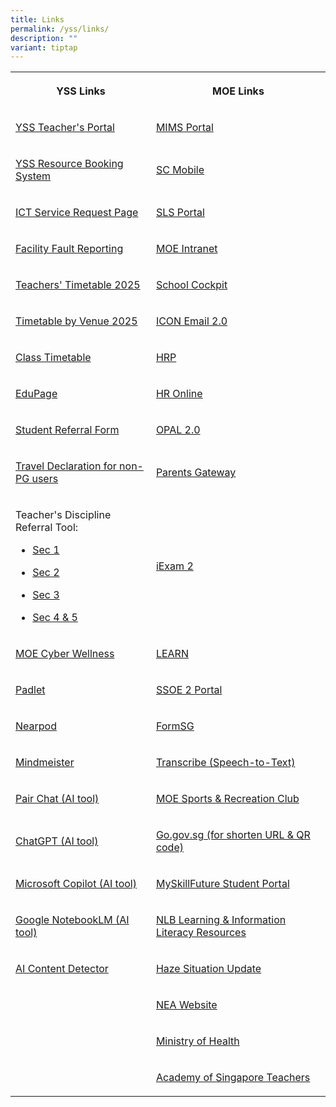 ```yaml
---
title: Links
permalink: /yss/links/
description: ""
variant: tiptap
---
```

<table style="minWidth: 50px">
<colgroup>
<col>
<col>
</colgroup>
<tbody>
<tr>
<th rowspan="1" colspan="1">
<p>YSS Links</p>
</th>
<th rowspan="1" colspan="1">
<p>MOE Links</p>
</th>
</tr>
<tr>
<td rowspan="1" colspan="1">
<p><a href="https://sites.google.com/moe.edu.sg/yss-teachers/teachers" rel="noopener noreferrer nofollow" target="_blank">YSS Teacher's Portal</a>
</p>
</td>
<td rowspan="1" colspan="1">
<p><a href="https://idp.mims.moe.gov.sg/nidp/app/login" rel="noopener noreferrer nofollow" target="_blank">MIMS Portal</a>
</p>
</td>
</tr>
<tr>
<td rowspan="1" colspan="1">
<p><a href="https://rbs.avero-tech.com/" rel="noopener noreferrer nofollow" target="_blank">YSS Resource Booking System</a>
</p>
</td>
<td rowspan="1" colspan="1">
<p><a href="https://scmobile.moe.edu.sg/login" rel="noopener noreferrer nofollow" target="_blank">SC Mobile</a>
</p>
</td>
</tr>
<tr>
<td rowspan="1" colspan="1">
<p><a href="https://docs.google.com/forms/d/e/1FAIpQLSeQdaUI35ybm2E5qBBW9xt5UaJvYVnPruYeL1g0Ap9DkuzggA/viewform" rel="noopener noreferrer nofollow" target="_blank">ICT Service Request Page</a>
</p>
</td>
<td rowspan="1" colspan="1">
<p><a href="https://vle.learning.moe.edu.sg/login" rel="noopener noreferrer nofollow" target="_blank">SLS Portal</a>
</p>
</td>
</tr>
<tr>
<td rowspan="1" colspan="1">
<p><a href="https://docs.google.com/forms/d/e/1FAIpQLSd52mydVEfx2QhCPHOXRD-yRCEafEGhia4KYrlwbvMtkA84Cw/viewform" rel="noopener noreferrer nofollow" target="_blank">Facility Fault Reporting</a>
</p>
</td>
<td rowspan="1" colspan="1">
<p><a href="https://intranet.moe.gov.sg/" rel="noopener noreferrer nofollow" target="_blank">MOE Intranet</a>
</p>
</td>
</tr>
<tr>
<td rowspan="1" colspan="1">
<p><a href="/files/Timetables/Teachers Timetable/2025_Sem_2_Teacher_Timetable_v1.pdf" rel="noopener noreferrer nofollow" target="_blank">Teachers' Timetable 2025</a>
</p>
</td>
<td rowspan="1" colspan="1">
<p><a href="https://schoolcockpit.moe.gov.sg/" rel="noopener noreferrer nofollow" target="_blank">School Cockpit</a>
</p>
</td>
</tr>
<tr>
<td rowspan="1" colspan="1">
<p><a href="/files/Timetables/VenueTT/2025_Venues_Timetable_v5.pdf" rel="noopener noreferrer nofollow" target="_blank">Timetable by Venue 2025</a>
</p>
</td>
<td rowspan="1" colspan="1">
<p><a href="https://icon.moe.edu.sg/home" rel="noopener noreferrer nofollow" target="_blank">ICON Email 2.0</a>
</p>
</td>
</tr>
<tr>
<td rowspan="1" colspan="1">
<p><a href="/students/timetable/" rel="noopener noreferrer nofollow" target="_blank">Class Timetable</a>
</p>
</td>
<td rowspan="1" colspan="1">
<p><a href="https://www.hrp.gov.sg/" rel="noopener noreferrer nofollow" target="_blank">HRP</a>
</p>
</td>
</tr>
<tr>
<td rowspan="1" colspan="1">
<p><a href="https://yishunsec.edupage.org/login/" rel="noopener nofollow" target="_blank">EduPage</a>
</p>
</td>
<td rowspan="1" colspan="1">
<p><a href="http://intranet.moe.gov.sg/hronline/Pages/Home.aspx" rel="noopener noreferrer nofollow" target="_blank">HR Online</a>
</p>
</td>
</tr>
<tr>
<td rowspan="1" colspan="1">
<p><a href="https://forms.gle/9wJdoyP5tusj8sCD9" rel="noopener noreferrer nofollow" target="_blank">Student Referral Form</a>
</p>
</td>
<td rowspan="1" colspan="1">
<p><a href="https://www.opal2.moe.edu.sg/app/learner" rel="noopener noreferrer nofollow" target="_blank">OPAL 2.0</a>
</p>
</td>
</tr>
<tr>
<td rowspan="1" colspan="1">
<p><a href="https://form.gov.sg/6461c57c1af9a80012cbb53d" rel="noopener noreferrer nofollow" target="_blank">Travel Declaration for non-PG users</a>
</p>
</td>
<td rowspan="1" colspan="1">
<p><a href="https://pg.moe.edu.sg" rel="noopener nofollow" target="_blank">Parents Gateway</a>
</p>
</td>
</tr>
<tr>
<td rowspan="1" colspan="1">
<p>Teacher's Discipline Referral Tool:</p>
<ul data-tight="true" class="tight">
<li>
<p><a href="https://form.gov.sg/676e0af22c8a9b4faa6702ec" rel="noopener nofollow" target="_blank">Sec 1</a>
</p>
</li>
<li>
<p><a href="https://form.gov.sg/676e0d2fa795fcbf104a566c" rel="noopener nofollow" target="_blank">Sec 2</a>
</p>
</li>
<li>
<p><a href="https://form.gov.sg/676e0dba609b30e7224a8f8a" rel="noopener nofollow" target="_blank">Sec 3</a>
</p>
</li>
<li>
<p><a href="https://form.gov.sg/676e0e00764607af7607882c" rel="noopener nofollow" target="_blank">Sec 4 &amp; 5</a>
</p>
</li>
</ul>
</td>
<td rowspan="1" colspan="1">
<p><a href="https://iexams.seab.gov.sg/login" rel="noopener noreferrer nofollow" target="_blank">iExam 2</a>
</p>
</td>
</tr>
<tr>
<td rowspan="1" colspan="1">
<p><a href="https://www.moe.gov.sg/education-in-sg/our-programmes/cyber-wellness" rel="noopener noreferrer nofollow" target="_blank">MOE Cyber Wellness</a>
</p>
</td>
<td rowspan="1" colspan="1">
<p><a href="https://learn.gov.sg/" rel="noopener noreferrer nofollow" target="_blank">LEARN</a>
</p>
</td>
</tr>
<tr>
<td rowspan="1" colspan="1">
<p><a href="https://yss.padlet.org/" rel="noopener noreferrer nofollow" target="_blank">Padlet</a>
</p>
</td>
<td rowspan="1" colspan="1">
<p><a href="https://ssoe2.moe.edu.sg/sp" rel="noopener noreferrer nofollow" target="_blank">SSOE 2 Portal</a>
</p>
</td>
</tr>
<tr>
<td rowspan="1" colspan="1">
<p><a href="https://nearpod.com/" rel="noopener noreferrer nofollow" target="_blank">Nearpod</a>
</p>
</td>
<td rowspan="1" colspan="1">
<p><a href="https://form.gov.sg/" rel="noopener noreferrer nofollow" target="_blank">FormSG</a>
</p>
</td>
</tr>
<tr>
<td rowspan="1" colspan="1">
<p><a href="https://www.mindmeister.com/" rel="noopener noreferrer nofollow" target="_blank">Mindmeister</a>
</p>
</td>
<td rowspan="1" colspan="1">
<p><a href="https://www.transcribe.gov.sg" rel="noopener noreferrer nofollow" target="_blank">Transcribe (Speech-to-Text)</a>
</p>
</td>
</tr>
<tr>
<td rowspan="1" colspan="1">
<p><a href="https://pair.gov.sg" rel="noopener noreferrer nofollow" target="_blank">Pair Chat (AI tool)</a>
</p>
</td>
<td rowspan="1" colspan="1">
<p><a href="https://www.mesrc.net/" rel="noopener noreferrer nofollow" target="_blank">MOE Sports &amp; Recreation Club</a>
</p>
</td>
</tr>
<tr>
<td rowspan="1" colspan="1">
<p><a href="https://chatgpt.com" rel="noopener nofollow" target="_blank">ChatGPT (AI tool)</a>
</p>
</td>
<td rowspan="1" colspan="1">
<p><a href="https://go.gov.sg/" rel="noopener noreferrer nofollow" target="_blank">Go.gov.sg (for shorten URL &amp; QR code)</a>
</p>
</td>
</tr>
<tr>
<td rowspan="1" colspan="1">
<p><a href="https://copilot.microsoft.com" rel="noopener nofollow" target="_blank">Microsoft Copilot (AI tool)</a>
</p>
</td>
<td rowspan="1" colspan="1">
<p><a href="https://www.myskillsfuture.gov.sg/content/student/en/secondary.html" rel="noopener noreferrer nofollow" target="_blank">MySkillFuture Student Portal</a>
</p>
</td>
</tr>
<tr>
<td rowspan="1" colspan="1">
<p><a href="https://notebooklm.google.com/" rel="noopener nofollow" target="_blank">Google NotebookLM (AI tool)</a>
</p>
</td>
<td rowspan="1" colspan="1">
<p><a href="https://sure.nlb.gov.sg/" rel="noopener noreferrer nofollow" target="_blank">NLB Learning &amp; Information Literacy Resources</a>
</p>
</td>
</tr>
<tr>
<td rowspan="1" colspan="1">
<p><a href="https://quillbot.com/ai-content-detector" rel="noopener nofollow" target="_blank">AI Content Detector</a>
</p>
</td>
<td rowspan="1" colspan="1">
<p><a href="https://www.haze.gov.sg/" rel="noopener noreferrer nofollow" target="_blank">Haze Situation Update</a>
</p>
</td>
</tr>
<tr>
<td rowspan="1" colspan="1">
<p></p>
</td>
<td rowspan="1" colspan="1">
<p><a href="https://www.nea.gov.sg" rel="noopener noreferrer nofollow" target="_blank">NEA Website</a>
</p>
</td>
</tr>
<tr>
<td rowspan="1" colspan="1">
<p></p>
</td>
<td rowspan="1" colspan="1">
<p><a href="https://www.moh.gov.sg/" rel="noopener noreferrer nofollow" target="_blank">Ministry of Health</a>
</p>
</td>
</tr>
<tr>
<td rowspan="1" colspan="1">
<p></p>
</td>
<td rowspan="1" colspan="1">
<p><a href="https://academyofsingaporeteachers.moe.edu.sg/" rel="noopener noreferrer nofollow" target="_blank">Academy of Singapore Teachers</a>
</p>
</td>
</tr>
</tbody>
</table>
<p></p>